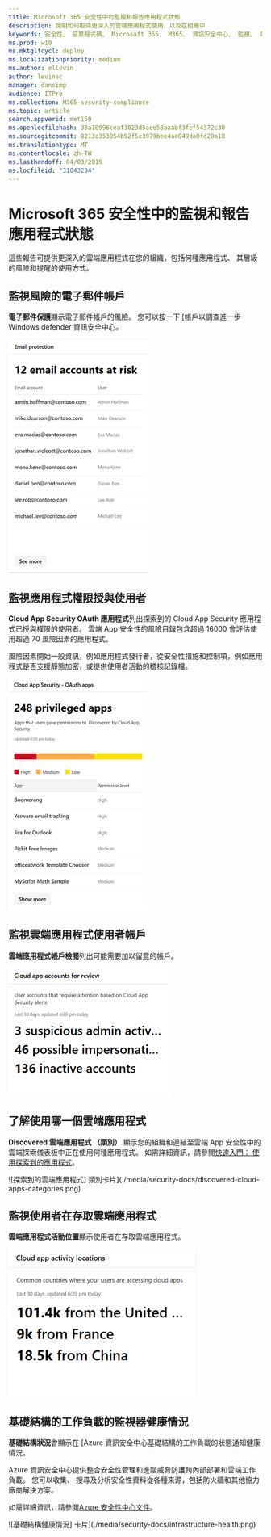 ```yaml
---
title: Microsoft 365 安全性中的監視和報告應用程式狀態
description: 說明如何取得更深入的雲端應用程式使用，以及在組織中
keywords: 安全性、 惡意程式碼、 Microsoft 365、 M365、 資訊安全中心、 監視、 報表、 應用程式
ms.prod: w10
ms.mktglfcycl: deploy
ms.localizationpriority: medium
ms.author: ellevin
author: levinec
manager: dansimp
audience: ITPro
ms.collection: M365-security-compliance
ms.topic: article
search.appverid: met150
ms.openlocfilehash: 33a10996ceaf3023d5aee58aaabf3fef54372c30
ms.sourcegitcommit: 8213c353954b92f5c3979bee4aa049da0fd28a18
ms.translationtype: MT
ms.contentlocale: zh-TW
ms.lasthandoff: 04/03/2019
ms.locfileid: "31043294"
---
```

# <a name="monitor-and-report-app-status-in-microsoft-365-security"></a>Microsoft 365 安全性中的監視和報告應用程式狀態


這些報告可提供更深入的雲端應用程式在您的組織，包括何種應用程式、 其層級的風險和提醒的使用方式。

## <a name="monitor-email-accounts-at-risk"></a>監視風險的電子郵件帳戶

**電子郵件保護**顯示電子郵件帳戶的風險。 您可以按一下 [帳戶以調查進一步 Windows defender 資訊安全中心。

![電子郵件保護卡片](./media/security-docs/email-protection.png)

## <a name="monitor-app-permissions-granted-by-users"></a>監視應用程式權限授與使用者

**Cloud App Security OAuth 應用程式**列出探索到的 Cloud App Security 應用程式已授與權限的使用者。 雲端 App 安全性的風險目錄包含超過 16000 會評估使用超過 70 風險因素的應用程式。

風險因素開始一般資訊，例如應用程式發行者，從安全性措施和控制項，例如應用程式是否支援靜態加密，或提供使用者活動的稽核記錄檔。

![雲端 App 安全性 OAuth 應用程式卡](./media/security-docs/cloud-app-security-oauth-apps.png)

## <a name="monitor-cloud-app-user-accounts"></a>監視雲端應用程式使用者帳戶

**雲端應用程式帳戶檢閱**列出可能需要加以留意的帳戶。

![檢閱卡片的雲端應用程式帳戶](./media/security-docs/cloud-app-accounts-for-review.png)

## <a name="understand-which-cloud-apps-are-used"></a>了解使用哪一個雲端應用程式

**Discovered 雲端應用程式 （類別）** 顯示您的組織和連結至雲端 App 安全性中的雲端探索儀表板中正在使用何種應用程式。 如需詳細資訊，請參閱[快速入門： 使用探索到的應用程式](https://docs.microsoft.com/cloud-app-security/discovered-apps)。  

![探索到的雲端應用程式] 類別卡片](./media/security-docs/discovered-cloud-apps-categories.png)

## <a name="monitor-where-users-access-cloud-apps"></a>監視使用者在存取雲端應用程式

**雲端應用程式活動位置**顯示使用者在存取雲端應用程式。

![雲端應用程式活動位置卡](./media/security-docs/cloud-app-activity-locations.png)

## <a name="monitor-health-for-infrastructure-workloads"></a>基礎結構的工作負載的監視器健康情況

**基礎結構狀況**會顯示在 [Azure 資訊安全中心基礎結構的工作負載的狀態通知健康情況。

Azure 資訊安全中心提供整合安全性管理和進階威脅防護跨內部部署和雲端工作負載。 您可以收集、 搜尋及分析安全性資料從各種來源，包括防火牆和其他協力廠商解決方案。

如需詳細資訊，請參閱[Azure 安全性中心文件](https://docs.microsoft.com/azure/security-center/)。

![基礎結構健康情況] 卡片](./media/security-docs/infrastructure-health.png)
